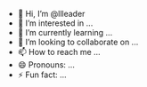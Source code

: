 - 👋 Hi, I’m @llleader
- 👀 I’m interested in ...
- 🌱 I’m currently learning ...
- 💞️ I’m looking to collaborate on ...
- 📫 How to reach me ...
- 😄 Pronouns: ...
- ⚡ Fun fact: ...

<!---
llleader/llleader is a ✨ special ✨ repository because its `README.md` (this file) appears on your GitHub profile.
You can click the Preview link to take a look at your changes.
--->
